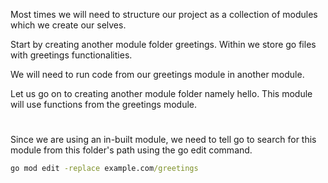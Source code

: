 Most times we will need to structure our project as a collection of modules which we create our selves.

Start by creating another module folder greetings. Within we store go files with greetings functionalities.

We will need to run code from our greetings module in another module.

Let us go on to creating another module folder namely hello. This module will use functions from the greetings module.

#

Since we are using an in-built module, we need to tell go to search for this module from this folder's path using the go edit command.

```cmd
go mod edit -replace example.com/greetings
```